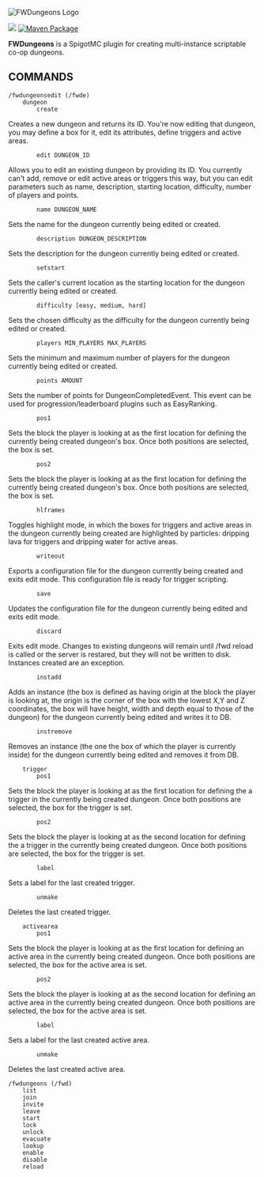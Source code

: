 ![FWDungeons Logo](https://repository-images.githubusercontent.com/268072687/382d7080-a919-11ea-9cc9-e7d4b3e39074)

[![](https://jitpack.io/v/ForgottenWorld/FWDungeons.svg)](https://jitpack.io/#ForgottenWorld/FWDungeons)
[![Maven Package](https://github.com/ForgottenWorld/FWDungeons/workflows/Maven%20Package/badge.svg)](https://github.com/ForgottenWorld/FWDungeons/packages/278054)



<b>FWDungeons</b> is a SpigotMC plugin for creating multi-instance scriptable co-op dungeons.

## COMMANDS

    /fwdungeonsedit (/fwde)
        dungeon
            create

Creates a new dungeon and returns its ID. You're now editing that dungeon, you may define a box for it, edit its attributes, define triggers and active areas.

            edit DUNGEON_ID
            
Allows you to edit an existing dungeon by providing its ID. You currently can't add, remove or edit active areas or triggers this way, but you can edit parameters such as name, description, starting location, difficulty, number of players and points.
            
            name DUNGEON_NAME
            
Sets the name for the dungeon currently being edited or created.
            
            description DUNGEON_DESCRIPTION
            
Sets the description for the dungeon currently being edited or created.
            
            setstart
            
Sets the caller's current location as the starting location for the dungeon currently being edited or created.
            
            difficulty [easy, medium, hard]
            
Sets the chosen difficulty as the difficulty for the dungeon currently being edited or created.
            
            players MIN_PLAYERS MAX_PLAYERS
            
Sets the minimum and maximum number of players for the dungeon currently being edited or created.
            
            points AMOUNT
            
Sets the number of points for DungeonCompletedEvent. This event can be used for progression/leaderboard plugins such as EasyRanking.
            
            pos1
            
Sets the block the player is looking at as the first location for defining the currently being created dungeon's box. Once both positions are selected, the box is set.
            
            pos2
            
Sets the block the player is looking at as the first location for defining the currently being created dungeon's box. Once both positions are selected, the box is set.
            
            hlframes
            
Toggles highlight mode, in which the boxes for triggers and active areas in the dungeon currently being created are highlighted by particles: dripping lava for triggers and dripping water for active areas.
            
            writeout
            
Exports a configuration file for the dungeon currently being created and exits edit mode. This configuration file is ready for trigger scripting.
            
            save
            
Updates the configuration file for the dungeon currently being edited and exits edit mode.
            
            discard
            
Exits edit mode. Changes to existing dungeons will remain until /fwd reload is called or the server is restared, but they will not be written to disk. Instances created are an exception.
            
            instadd
            
Adds an instance (the box is defined as having origin at the block the player is looking at, the origin is the corner of the box with the lowest X,Y and Z coordinates, the box will have height, width and depth equal to those of the dungeon) for the dungeon currently being edited and writes it to DB.
            
            instremove
            
Removes an instance (the one the box of which the player is currently inside) for the dungeon currently being edited and removes it from DB.

        trigger
            pos1
            
Sets the block the player is looking at as the first location for defining the a trigger in the currently being created dungeon. Once both positions are selected, the box for the trigger is set.

            pos2
            
Sets the block the player is looking at as the second location for defining the a trigger in the currently being created dungeon. Once both positions are selected, the box for the trigger is set.
            
            label
            
Sets a label for the last created trigger.
            
            unmake
            
Deletes the last created trigger.

        activearea
            pos1
            
Sets the block the player is looking at as the first location for defining an active area in the currently being created dungeon. Once both positions are selected, the box for the active area is set.
            
            pos2
            
Sets the block the player is looking at as the second location for defining an active area in the currently being created dungeon. Once both positions are selected, the box for the active area is set.

            label
            
Sets a label for the last created active area.
            
            unmake
            
Deletes the last created active area.
            
    /fwdungeons (/fwd)
        list
        join
        invite
        leave
        start
        lock
        unlock
        evacuate
        lookup
        enable
        disable
        reload
        
